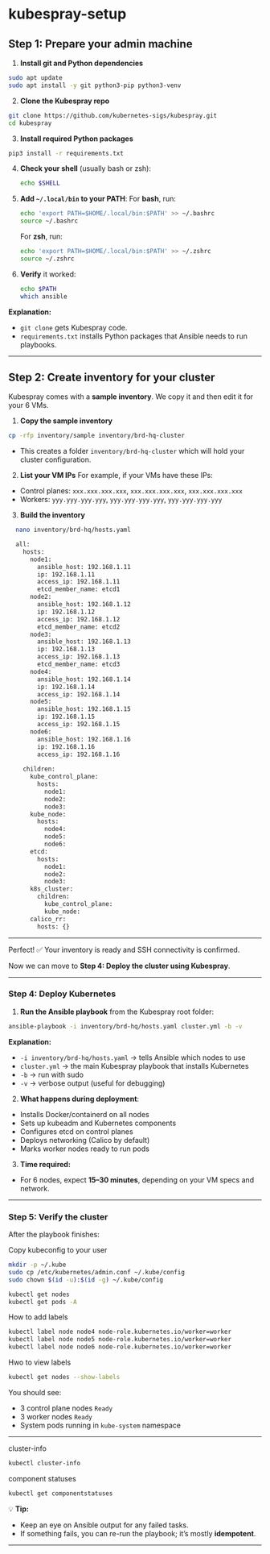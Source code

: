 # kubespray-setup

## **Step 1: Prepare your admin machine**

1. **Install git and Python dependencies**

```bash
sudo apt update
sudo apt install -y git python3-pip python3-venv
```

2. **Clone the Kubespray repo**

```bash
git clone https://github.com/kubernetes-sigs/kubespray.git
cd kubespray
```

3. **Install required Python packages**

```bash
pip3 install -r requirements.txt
```

4. **Check your shell** (usually bash or zsh):

   ```bash
   echo $SHELL
   ```

5. **Add `~/.local/bin` to your PATH**:
   For **bash**, run:

   ```bash
   echo 'export PATH=$HOME/.local/bin:$PATH' >> ~/.bashrc
   source ~/.bashrc
   ```

   For **zsh**, run:

   ```bash
   echo 'export PATH=$HOME/.local/bin:$PATH' >> ~/.zshrc
   source ~/.zshrc
   ```

6. **Verify** it worked:

   ```bash
   echo $PATH
   which ansible
   ```

**Explanation:**

* `git clone` gets Kubespray code.
* `requirements.txt` installs Python packages that Ansible needs to run playbooks.

---

## **Step 2: Create inventory for your cluster**

Kubespray comes with a **sample inventory**. We copy it and then edit it for your 6 VMs.

1. **Copy the sample inventory**

```bash
cp -rfp inventory/sample inventory/brd-hq-cluster
```

* This creates a folder `inventory/brd-hq-cluster` which will hold your cluster configuration.

2. **List your VM IPs**
   For example, if your VMs have these IPs:

* Control planes: `xxx.xxx.xxx.xxx`, `xxx.xxx.xxx.xxx`, `xxx.xxx.xxx.xxx`
* Workers: `yyy.yyy.yyy.yyy`, `yyy.yyy.yyy.yyy`, `yyy.yyy.yyy.yyy`

3. **Build the inventory**

```bash
  nano inventory/brd-hq/hosts.yaml
```
```bash
  all:
    hosts:
      node1:
        ansible_host: 192.168.1.11
        ip: 192.168.1.11
        access_ip: 192.168.1.11
        etcd_member_name: etcd1
      node2:
        ansible_host: 192.168.1.12
        ip: 192.168.1.12
        access_ip: 192.168.1.12
        etcd_member_name: etcd2
      node3:
        ansible_host: 192.168.1.13
        ip: 192.168.1.13
        access_ip: 192.168.1.13
        etcd_member_name: etcd3
      node4:
        ansible_host: 192.168.1.14
        ip: 192.168.1.14
        access_ip: 192.168.1.14
      node5:
        ansible_host: 192.168.1.15
        ip: 192.168.1.15
        access_ip: 192.168.1.15
      node6:
        ansible_host: 192.168.1.16
        ip: 192.168.1.16
        access_ip: 192.168.1.16
  
    children:
      kube_control_plane:
        hosts:
          node1:
          node2:
          node3:
      kube_node:
        hosts:
          node4:
          node5:
          node6:
      etcd:
        hosts:
          node1:
          node2:
          node3:
      k8s_cluster:
        children:
          kube_control_plane:
          kube_node:
      calico_rr:
        hosts: {}
```
---

Perfect! ✅ Your inventory is ready and SSH connectivity is confirmed.

Now we can move to **Step 4: Deploy the cluster using Kubespray**.

---

### **Step 4: Deploy Kubernetes**

1. **Run the Ansible playbook** from the Kubespray root folder:

```bash
ansible-playbook -i inventory/brd-hq/hosts.yaml cluster.yml -b -v
```

**Explanation:**

* `-i inventory/brd-hq/hosts.yaml` → tells Ansible which nodes to use
* `cluster.yml` → the main Kubespray playbook that installs Kubernetes
* `-b` → run with sudo
* `-v` → verbose output (useful for debugging)

2. **What happens during deployment**:

* Installs Docker/containerd on all nodes
* Sets up kubeadm and Kubernetes components
* Configures etcd on control planes
* Deploys networking (Calico by default)
* Marks worker nodes ready to run pods

3. **Time required:**

* For 6 nodes, expect **15–30 minutes**, depending on your VM specs and network.

---

### **Step 5: Verify the cluster**

After the playbook finishes:

Copy kubeconfig to your user

```bash
mkdir -p ~/.kube
sudo cp /etc/kubernetes/admin.conf ~/.kube/config
sudo chown $(id -u):$(id -g) ~/.kube/config
```

```bash
kubectl get nodes
kubectl get pods -A
```
How to add labels

```bash
kubectl label node node4 node-role.kubernetes.io/worker=worker
kubectl label node node5 node-role.kubernetes.io/worker=worker
kubectl label node node6 node-role.kubernetes.io/worker=worker
```

Hwo to view labels

```bash
kubectl get nodes --show-labels
```

You should see:

* 3 control plane nodes `Ready`
* 3 worker nodes `Ready`
* System pods running in `kube-system` namespace

---
cluster-info

```bash
kubectl cluster-info
```
component statuses

```bash
kubectl get componentstatuses
```

💡 **Tip:**

* Keep an eye on Ansible output for any failed tasks.
* If something fails, you can re-run the playbook; it’s mostly **idempotent**.

---


